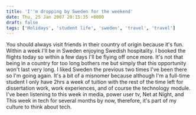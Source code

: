 ```yaml
---
title: 'I''m dropping by Sweden for the weekend'
date: Thu, 25 Jan 2007 20:15:35 +0000
draft: false
tags: ['Holidays', 'student life', 'sweden', 'travel', 'travel']
---
```


You should always visit friends in their country of origin because it's fun. Within a week I'll be in Sweden enjoying Swedish hospitality. I booked the flights today so within a few days I'll be flying off once more. It's not that being in a country for too long bothers me but simply that this opportunity won't last very long. I liked Sweden the previous two times I've been there so I'm going again. It's a bit of a misnomer because although I'm a full-time student I only have 2hrs a week of tuition with the rest of the time left for dissertation work, work experiences, and of course the technology module. I've been listening to this week in media, power user tv, Net at Night, and This week in tech for several months by now, therefore, it's part of my culture to think about tech.